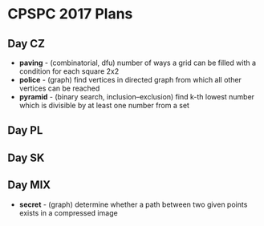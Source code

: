 CPSPC 2017 Plans
================

Day CZ
------

  * **paving** - (combinatorial, dfu) number of ways a grid can be filled with a condition for each square 2x2
  * **police** - (graph) find vertices in directed graph from which all other vertices can be reached
  * **pyramid** - (binary search, inclusion–exclusion) find k-th lowest number which is divisible by at least one number from a set


Day PL
------


Day SK
------


Day MIX
-------

  * **secret** - (graph) determine whether a path between two given points exists in a compressed image
